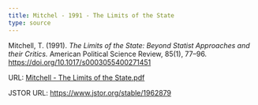 ```yaml
---
title: Mitchel - 1991 - The Limits of the State
type: source
---
```


Mitchell, T. (1991). *The Limits of the State: Beyond Statist Approaches and their Critics.* American Political Science Review, 85(1), 77–96. https://doi.org/10.1017/s0003055400271451

URL: [Mitchell - The Limits of the State.pdf](./Mitchell%20-%201991%20-%20The%20Limits%20of%20the%20State.pdf)

JSTOR URL: https://www.jstor.org/stable/1962879
